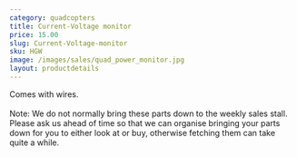 ```yaml
---
category: quadcopters
title: Current-Voltage monitor
price: 15.00
slug: Current-Voltage-monitor
sku: HGW
image: /images/sales/quad_power_monitor.jpg
layout: productdetails
---
```

Comes with wires.
<br><br>Note: We do not normally bring these parts down to the weekly sales stall. Please ask us ahead of time so that we can organise bringing your parts down for you to either look at or buy, otherwise fetching them can take quite a while.